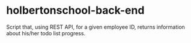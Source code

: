# holbertonschool-back-end

Script that, using REST API, for a given employee ID, returns information about his/her todo list progress.
